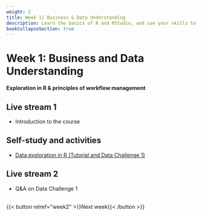 ```yaml
---
weight: 2
title: Week 1) Business & Data Understanding
description: Learn the basics of R and RStudio, and use your skills to explore datasets.
bookCollapseSection: true
---
```


# Week 1: Business and Data Understanding

__Exploration in R & principles of workflow management__

## Live stream 1
- Introduction to the course

## Self-study and activities
- [Data exploration in R (Tutorial and Data Challenge 1)](docs/tutorials/data-exploration-in-r)

## Live stream 2
- Q&A on Data Challenge 1


<br>
{{< button relref="week2" >}}Next week{{< /button >}}

<!--

Meetup
- Introduction to the course *live*
  - Course objectives and practical arrangements
  - Workflow overview
  - Relevance of workflow management
-->
<!--  - Any remaining questions, please post them by DEADLINE on XXXX-->

<!--
- Reading: Web scraping workflow

- Self-study
  - Readings
    - Web scraping article Hannes/Johannes/Abhi/Andrew
    - Ethics in scraping and APIs

  - Video: Assessing research fit of web scraping and APIs [recorded]


- Self study
  - sdasd
    - data enrichment (e.g., ML APIs)
    - data collection and intelligence (e.g., search; chartmetric)
    - market research (e.g., pricewatch)

-->




<!-- Hybrid teams
-->

<!--(Module 1b: Legality and Terms of Use
paper? advice?))-->
